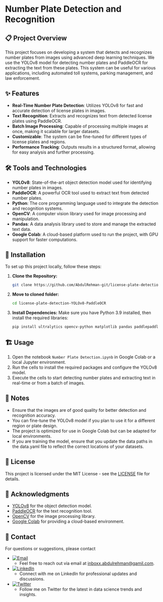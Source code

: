 # Number Plate Detection and Recognition

## 📋 Project Overview

This project focuses on developing a system that detects and recognizes number plates from images using advanced deep learning techniques. We use the YOLOv8 model for detecting number plates and PaddleOCR for extracting the text from these plates. This system can be useful for various applications, including automated toll systems, parking management, and law enforcement.

## ✨ Features

- **Real-Time Number Plate Detection**: Utilizes YOLOv8 for fast and accurate detection of license plates in images.
- **Text Recognition**: Extracts and recognizes text from detected license plates using PaddleOCR.
- **Batch Image Processing**: Capable of processing multiple images at once, making it scalable for larger datasets.
- **Customizable**: The system can be fine-tuned for different types of license plates and regions.
- **Performance Tracking**: Outputs results in a structured format, allowing for easy analysis and further processing.

## 🛠️ Tools and Technologies

- **YOLOv8**: State-of-the-art object detection model used for identifying number plates in images.
- **PaddleOCR**: A powerful OCR tool used to extract text from detected number plates.
- **Python**: The core programming language used to integrate the detection and recognition systems.
- **OpenCV**: A computer vision library used for image processing and manipulation.
- **Pandas**: A data analysis library used to store and manage the extracted text data.
- **Google Colab**: A cloud-based platform used to run the project, with GPU support for faster computations.

## 🚀 Installation

To set up this project locally, follow these steps:

1. **Clone the Repository:**
    ```bash
    git clone https://github.com/AbdulRehman-git/license-plate-detection-YOLOv8-PaddleOCR.git
    ```

2. **Move to cloned folder:**
    ```bash
    cd license-plate-detection-YOLOv8-PaddleOCR
    ```

3. **Install Dependencies:**
    Make sure you have Python 3.9 installed, then install the required libraries:
    ```bash
    pip install ultralytics opencv-python matplotlib pandas paddlepaddle paddleocr
    ```

## 🏗️ Usage

1. Open the notebook `Number Plate Detection.ipynb` in Google Colab or a local Jupyter environment.
2. Run the cells to install the required packages and configure the YOLOv8 model.
3. Execute the cells to start detecting number plates and extracting text in real-time or from a batch of images.

## 📝 Notes

- Ensure that the images are of good quality for better detection and recognition accuracy.
- You can fine-tune the YOLOv8 model if you plan to use it for a different region or plate design.
- The project is optimized for use in Google Colab but can be adapted for local environments.
- If you are training the model, ensure that you update the data paths in the data.yaml file to reflect the correct locations of your datasets.

## 📜 License

This project is licensed under the MIT License - see the [LICENSE](LICENSE) file for details.

## 🙏 Acknowledgments

- [YOLOv8](https://github.com/ultralytics/yolov8) for the object detection model.
- [PaddleOCR](https://github.com/PaddlePaddle/PaddleOCR) for the text recognition tool.
- [OpenCV](https://opencv.org/) for the image processing library.
- [Google Colab](https://colab.research.google.com/) for providing a cloud-based environment.

## 📧 Contact

For questions or suggestions, please contact 
- [![Email](https://img.shields.io/badge/Gmail-Contact-red)](mailto:inboxx.abdulrehman@gamil.com)
  - Feel free to reach out via email at inboxx.abdulrehman@gamil.com.
- [![LinkedIn](https://img.shields.io/badge/LinkedIn-Connect-blue)](http://www.linkedin.com/in/abdul-rehman-052292271)
  - Connect with me on LinkedIn for professional updates and discussions.
- [![Twitter](https://img.shields.io/badge/Twitter-Follow-blue)](https://twitter.com/AbdulRehman_twt)
  - Follow me on Twitter for the latest in data science trends and insights.

